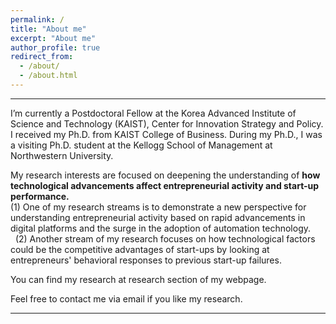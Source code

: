 ```yaml
---
permalink: /
title: "About me"
excerpt: "About me"
author_profile: true
redirect_from: 
  - /about/
  - /about.html
---
```


<style type="text/css">
#touch {
 background-color: #bbb;
 padding: .4em;
 -moz-border-radius: 5px;
 -webkit-border-radius: 5px;
 border-radius: 6px;
 color: #fff;
 font-size: 14px;
 text-decoration: none;
 border: none;
}
#touch:hover {
 border: none;
 background: orange;
 box-shadow: 0px 0px 1px #777;
}
</style>

<style type="text/css">
a:link {text-decoration: none; }
a:hover { text-decoration: underline; }
</style>

------

I’m currently a Postdoctoral Fellow at the Korea Advanced Institute of Science and Technology (KAIST), Center for Innovation Strategy and Policy. I received my Ph.D. from KAIST College of Business. During my Ph.D., I was a visiting Ph.D. student at the Kellogg School of Management at Northwestern University.

My research interests are focused on deepening the understanding of **how technological advancements affect entrepreneurial activity and start-up performance.**<br/>
  (1) One of my research streams is to demonstrate a new perspective for understanding entrepreneurial activity based on rapid advancements in digital platforms and the surge in the adoption of automation technology.<br/> 
&nbsp; (2) Another stream of my research focuses on how technological factors could be the competitive advantages of start-ups by looking at entrepreneurs' behavioral responses to previous start-up failures. 

You can find my research at [research](https://frintstones.github.io/publications/) section of my webpage.<br/>

Feel free to contact me via email if you like my research.

------
